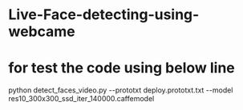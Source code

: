 # Live-Face-detecting-using-webcame

# for test the code using below line 
python detect_faces_video.py --prototxt deploy.prototxt.txt --model res10_300x300_ssd_iter_140000.caffemodel
